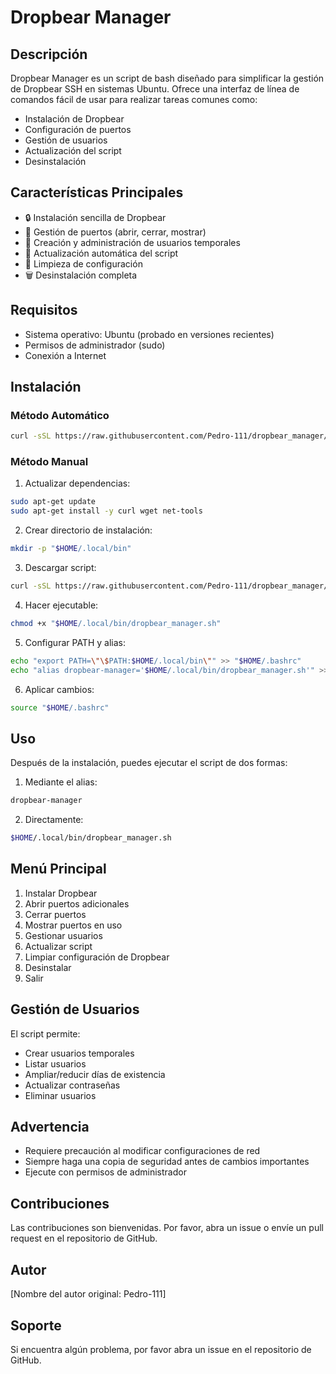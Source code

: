 
# Dropbear Manager

## Descripción

Dropbear Manager es un script de bash diseñado para simplificar la gestión de Dropbear SSH en sistemas Ubuntu. Ofrece una interfaz de línea de comandos fácil de usar para realizar tareas comunes como:

- Instalación de Dropbear
- Configuración de puertos
- Gestión de usuarios
- Actualización del script
- Desinstalación

## Características Principales

- 🔒 Instalación sencilla de Dropbear
- 🚪 Gestión de puertos (abrir, cerrar, mostrar)
- 👥 Creación y administración de usuarios temporales
- 🔄 Actualización automática del script
- 🧹 Limpieza de configuración
- 🗑️ Desinstalación completa

## Requisitos

- Sistema operativo: Ubuntu (probado en versiones recientes)
- Permisos de administrador (sudo)
- Conexión a Internet

## Instalación

### Método Automático

```bash
curl -sSL https://raw.githubusercontent.com/Pedro-111/dropbear_manager/master/install.sh | sudo bash
```

### Método Manual

1. Actualizar dependencias:
```bash
sudo apt-get update
sudo apt-get install -y curl wget net-tools
```

2. Crear directorio de instalación:
```bash
mkdir -p "$HOME/.local/bin"
```

3. Descargar script:
```bash
curl -sSL https://raw.githubusercontent.com/Pedro-111/dropbear_manager/master/dropbear_manager.sh -o "$HOME/.local/bin/dropbear_manager.sh"
```

4. Hacer ejecutable:
```bash
chmod +x "$HOME/.local/bin/dropbear_manager.sh"
```

5. Configurar PATH y alias:
```bash
echo "export PATH=\"\$PATH:$HOME/.local/bin\"" >> "$HOME/.bashrc"
echo "alias dropbear-manager='$HOME/.local/bin/dropbear_manager.sh'" >> "$HOME/.bashrc"
```

6. Aplicar cambios:
```bash
source "$HOME/.bashrc"
```

## Uso

Después de la instalación, puedes ejecutar el script de dos formas:

1. Mediante el alias:
```bash
dropbear-manager
```

2. Directamente:
```bash
$HOME/.local/bin/dropbear_manager.sh
```

## Menú Principal

1. Instalar Dropbear
2. Abrir puertos adicionales
3. Cerrar puertos
4. Mostrar puertos en uso
5. Gestionar usuarios
6. Actualizar script
7. Limpiar configuración de Dropbear
8. Desinstalar
9. Salir

## Gestión de Usuarios

El script permite:
- Crear usuarios temporales
- Listar usuarios
- Ampliar/reducir días de existencia
- Actualizar contraseñas
- Eliminar usuarios

## Advertencia

- Requiere precaución al modificar configuraciones de red
- Siempre haga una copia de seguridad antes de cambios importantes
- Ejecute con permisos de administrador

## Contribuciones

Las contribuciones son bienvenidas. Por favor, abra un issue o envíe un pull request en el repositorio de GitHub.

## Autor

[Nombre del autor original: Pedro-111]

## Soporte

Si encuentra algún problema, por favor abra un issue en el repositorio de GitHub.
